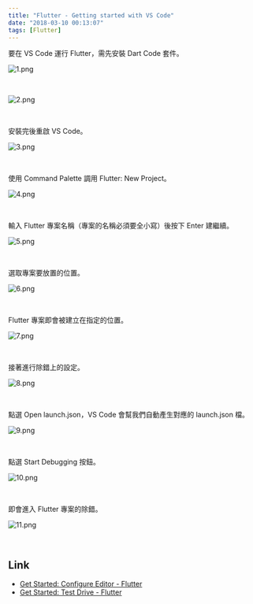 ```yaml
---
title: "Flutter - Getting started with VS Code"
date: "2018-03-10 00:13:07"
tags: [Flutter]
---
```



要在 VS Code 運行 Flutter，需先安裝 Dart Code 套件。  

<!-- More -->

![1.png](1.png)
 
<br/>

![2.png](2.png)
 
<br/>


安裝完後重啟 VS Code。  

![3.png](3.png)
 
<br/>


使用 Command Palette 調用 Flutter: New Project。  

![4.png](4.png)
 
<br/>


輸入 Flutter 專案名稱（專案的名稱必須要全小寫）後按下 Enter 建繼續。  

![5.png](5.png)
 
<br/>


選取專案要放置的位置。  

![6.png](6.png)
 
<br/>


Flutter 專案即會被建立在指定的位置。  

![7.png](7.png)
 
<br/>


接著進行除錯上的設定。  

![8.png](8.png)
 
<br/>


點選 Open launch.json，VS Code 會幫我們自動產生對應的 launch.json 檔。  

![9.png](9.png)
 
<br/>


點選 Start Debugging 按鈕。  

![10.png](10.png)
 
<br/>


即會進入 Flutter 專案的除錯。  

![11.png](11.png)
 
<br/>


Link
----
* [Get Started: Configure Editor - Flutter](https://flutter.io/get-started/editor/)
* [Get Started: Test Drive - Flutter](https://flutter.io/get-started/test-drive/)

